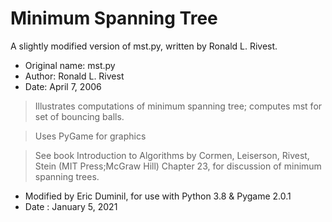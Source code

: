 # Minimum Spanning Tree

A slightly modified version of mst.py, written by Ronald L. Rivest.

* Original name: mst.py
* Author: Ronald L. Rivest
* Date: April 7, 2006

> Illustrates computations of minimum spanning tree;
> computes mst for set of bouncing balls.

> Uses PyGame for graphics

> See book Introduction to Algorithms by Cormen, Leiserson, Rivest, Stein
> (MIT Press;McGraw Hill) Chapter 23, for discussion of minimum spanning trees.

* Modified by Eric Duminil, for use with Python 3.8 & Pygame 2.0.1
* Date : January 5, 2021
